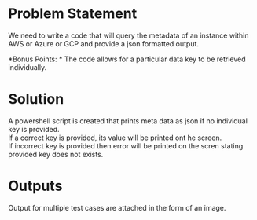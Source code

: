# Problem Statement
We need to write a code that will query the metadata of an instance within AWS or Azure or GCP and provide a json formatted output. 

*Bonus Points:  *
The code allows for a particular data key to be retrieved individually.

# Solution
A powershell script is created that prints meta data as json if no individual key is provided.   
If a correct key is provided, its value will be printed ont he screen.  
If incorrect key is provided then error will be printed on the scren stating provided key does not exists.  

# Outputs
Output for multiple test cases are attached in the form of an image.